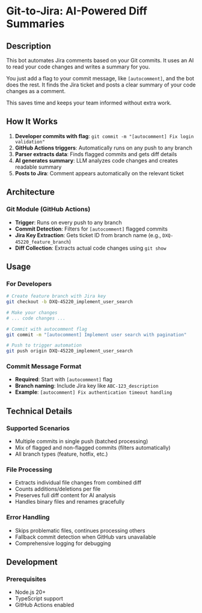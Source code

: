 # Git-to-Jira: AI-Powered Diff Summaries


## Description


This bot automates Jira comments based on your Git commits. It uses an AI to read your code changes and writes a summary for you.

You just add a flag to your commit message, like `[autocomment]`, and the bot does the rest. It finds the Jira ticket and posts a clear summary of your code changes as a comment.

This saves time and keeps your team informed without extra work.

## How It Works

1. **Developer commits with flag**: `git commit -m "[autocomment] Fix login validation"`
2. **GitHub Actions triggers**: Automatically runs on any push to any branch
3. **Parser extracts data**: Finds flagged commits and gets diff details
4. **AI generates summary**: LLM analyzes code changes and creates readable summary
5. **Posts to Jira**: Comment appears automatically on the relevant ticket

## Architecture

### Git Module (GitHub Actions)

- **Trigger**: Runs on every push to any branch
- **Commit Detection**: Filters for `[autocomment]` flagged commits
- **Jira Key Extraction**: Gets ticket ID from branch name (e.g., `DXQ-45220_feature_branch`)
- **Diff Collection**: Extracts actual code changes using `git show`

## Usage

### For Developers

```bash
# Create feature branch with Jira key
git checkout -b DXQ-45220_implement_user_search

# Make your changes
# ... code changes ...

# Commit with autocomment flag
git commit -m "[autocomment] Implement user search with pagination"

# Push to trigger automation
git push origin DXQ-45220_implement_user_search
```

### Commit Message Format

- **Required**: Start with `[autocomment]` flag
- **Branch naming**: Include Jira key like `ABC-123_description`
- **Example**: `[autocomment] Fix authentication timeout handling`

## Technical Details

### Supported Scenarios

- Multiple commits in single push (batched processing)
- Mix of flagged and non-flagged commits (filters automatically)
- All branch types (feature, hotfix, etc.)

### File Processing

- Extracts individual file changes from combined diff
- Counts additions/deletions per file
- Preserves full diff content for AI analysis
- Handles binary files and renames gracefully

### Error Handling

- Skips problematic files, continues processing others
- Fallback commit detection when GitHub vars unavailable
- Comprehensive logging for debugging

## Development

### Prerequisites

- Node.js 20+
- TypeScript support
- GitHub Actions enabled
